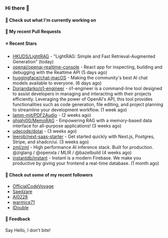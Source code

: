 ### Hi there 👋

#### 👷 Check out what I'm currently working on

#### 🔨 My recent Pull Requests


#### ⭐ Recent Stars

- [HKUDS/LightRAG](https://github.com/HKUDS/LightRAG) - &#34;LightRAG: Simple and Fast Retrieval-Augmented Generation&#34; (today)
- [openai/openai-realtime-console](https://github.com/openai/openai-realtime-console) - React app for inspecting, building and debugging with the Realtime API (5 days ago)
- [huggingface/chat-macOS](https://github.com/huggingface/chat-macOS) - Making the community&#39;s best AI chat models available to everyone. (6 days ago)
- [Doriandarko/o1-engineer](https://github.com/Doriandarko/o1-engineer) - o1-engineer is a command-line tool designed to assist developers in managing and interacting with their projects efficiently. Leveraging the power of OpenAI&#39;s API, this tool provides functionalities such as code generation, file editing, and project planning to streamline your development workflow. (1 week ago)
- [lamm-mit/PDF2Audio](https://github.com/lamm-mit/PDF2Audio) -  (2 weeks ago)
- [qhjqhj00/MemoRAG](https://github.com/qhjqhj00/MemoRAG) - Empowering RAG with a memory-based data interface for all-purpose applications! (3 weeks ago)
- [udecode/dotai](https://github.com/udecode/dotai) -  (3 weeks ago)
- [leerob/next-saas-starter](https://github.com/leerob/next-saas-starter) - Get started quickly with Next.js, Postgres, Stripe, and shadcn/ui. (3 weeks ago)
- [zml/zml](https://github.com/zml/zml) - High performance AI inference stack. Built for production. @ziglang / @openxla / MLIR / @bazelbuild (4 weeks ago)
- [instantdb/instant](https://github.com/instantdb/instant) - Instant is a modern Firebase. We make you productive by giving your frontend a real-time database. (1 month ago)

#### 👯 Check out some of my recent followers

- [OfficialCodeVoyage](https://github.com/OfficialCodeVoyage)
- [Saedzare](https://github.com/Saedzare)
- [AI0228](https://github.com/AI0228)
- [warmice71](https://github.com/warmice71)
- [IDouble](https://github.com/IDouble)

#### 💬 Feedback

Say Hello, I don't bite!
